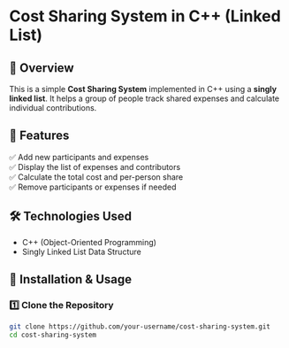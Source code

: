 # Cost Sharing System in C++ (Linked List)

## 📌 Overview
This is a simple **Cost Sharing System** implemented in C++ using a **singly linked list**. It helps a group of people track shared expenses and calculate individual contributions.

## 🔹 Features
✅ Add new participants and expenses  
✅ Display the list of expenses and contributors  
✅ Calculate the total cost and per-person share  
✅ Remove participants or expenses if needed  

## 🛠️ Technologies Used
- C++ (Object-Oriented Programming)
- Singly Linked List Data Structure

## 🚀 Installation & Usage
### 1️⃣ Clone the Repository
```bash
git clone https://github.com/your-username/cost-sharing-system.git
cd cost-sharing-system
